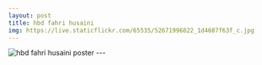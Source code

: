```yaml
---
layout: post
title: hbd fahri husaini
img: https://live.staticflickr.com/65535/52671996822_1d4607f63f_c.jpg
---
```


<img src="{{ page.img }}" alt="hbd fahri husaini poster" class="img-fluid">
---
